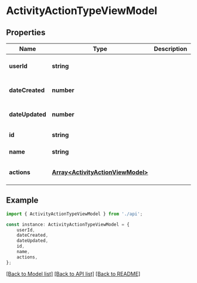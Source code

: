 # ActivityActionTypeViewModel


## Properties

Name | Type | Description | Notes
------------ | ------------- | ------------- | -------------
**userId** | **string** |  | [optional] [default to undefined]
**dateCreated** | **number** |  | [optional] [default to undefined]
**dateUpdated** | **number** |  | [optional] [default to undefined]
**id** | **string** |  | [default to undefined]
**name** | **string** |  | [default to undefined]
**actions** | [**Array&lt;ActivityActionViewModel&gt;**](ActivityActionViewModel.md) |  | [optional] [default to undefined]

## Example

```typescript
import { ActivityActionTypeViewModel } from './api';

const instance: ActivityActionTypeViewModel = {
    userId,
    dateCreated,
    dateUpdated,
    id,
    name,
    actions,
};
```

[[Back to Model list]](../README.md#documentation-for-models) [[Back to API list]](../README.md#documentation-for-api-endpoints) [[Back to README]](../README.md)
